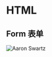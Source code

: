 # HTML

## Form 表单

![Aaron Swartz](https://github.com/ceezyyy/Backend-developer-roadmap/blob/master/Web/Frontend/HTML/Form.png)



